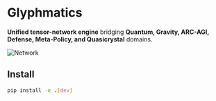 # Glyphmatics

**Unified tensor-network engine** bridging **Quantum, Gravity, ARC-AGI, Defense, Meta-Policy, and Quasicrystal** domains.

![Network](docs/_static/network.png)

## Install

```bash
pip install -e .[dev]
